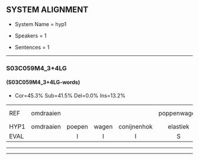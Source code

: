 
## SYSTEM ALIGNMENT

- System Name = hyp1

- Speakers = 1

- Sentences = 1

---

### S03C059M4_3+4LG

#### (S03C059M4_3+4LG-words)

- Cor=45.3%	Sub=41.5%	Del=0.0%	Ins=13.2%

|  |  |  |  |  |  |  |  |  |  |  |  |  |  |  |  |  |  |  |  |  |  |  |  |  |  |  |  |  |  |  |  |  |  |  |  |  |  |  |  |  |  |  |  |  |  |  |  |  |  |  |  |  |  |
|:--- |:---:|:---:|:---:|:---:|:---:|:---:|:---:|:---:|:---:|:---:|:---:|:---:|:---:|:---:|:---:|:---:|:---:|:---:|:---:|:---:|:---:|:---:|:---:|:---:|:---:|:---:|:---:|:---:|:---:|:---:|:---:|:---:|:---:|:---:|:---:|:---:|:---:|:---:|:---:|:---:|:---:|:---:|:---:|:---:|:---:|:---:|:---:|:---:|:---:|:---:|:---:|:---:|:---:|
| REF | omdraaien |  |  |  | poppenwagen | konijnenhok | elastiekje | ruziemaken | teddybeer | dierentuin | paddenstoelen | verstoppertje | wasmachine | fototoestel | toiletpapier | vrachtwagen | *(buurman) | buurmannen | *(vogel) | vogelkooi | olifant | *(schommel) | schommelen |  |  | iedereen | * | schoenenwinkel | knutselen | ophangen | verjaardag |  |  | sprookjesboek | tandenborstel | lucifer | slaapkamer | achterdeur | ziekenhuis | * | nieuwsgierig | afblijven | kabouter | washandje | sneeuwwitje | goeiendag | vakantie | limonade | autorijden | * | eindelijk | familie | chocolade |
| HYP1 | omdraaien | poepen | wagen | conijnenhok | elastiek | ja | ruzie | maken | tettibeer | dierentuin | baddenstool | verstoppertje | wasmachine | fotoutostil | toiletpapier | vrachtwagen | buurman | buurmannen | vogelu | vogelkoi | olifant | schommel | schommelen | hederijen | schoon | winkele | schoonen | winkel | knutselen | ophangen | verjaardag | sprookjes | boek | tanden | worstel | lucifer | slaapkamer | achterdeur | ziekenhuis | nieuws | nieuwsgierig | afblijven | kabouter | wassantje | sneeuwietje | goeiendag | vakantie | limanado | autorijden | a | eindelijk | familie | chocolaa |
| EVAL |  | I | I | I | S | S | S | S | S |  | S |  |  | S |  |  | S |  | S | S |  | S |  | I | I | S | S | S |  |  |  | I | I | S | S |  |  |  |  | S |  |  |  | S | S |  |  | S |  | S |  |  | S |
---

---
